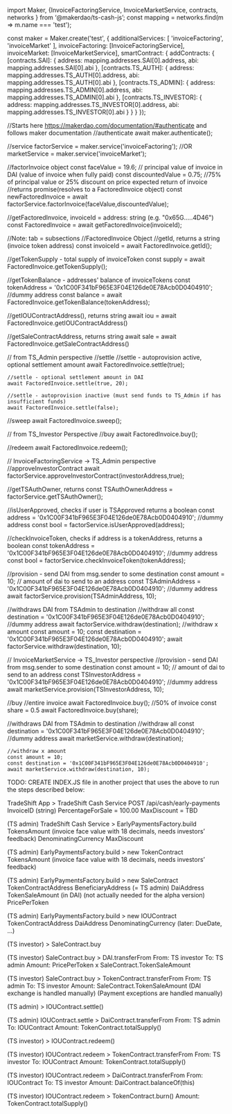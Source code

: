 import Maker, {InvoiceFactoringService, InvoiceMarketService, contracts, networks } from ‘@makerdao/ts-cash-js’;
const mapping = networks.find(m => m.name === 'test');

const maker = Maker.create('test', {
  additionalServices: [
    'invoiceFactoring',
    'invoiceMarket'
  ],
  invoiceFactoring: [InvoiceFactoringService],
  invoiceMarket: [InvoiceMarketService],
  smartContract: {
    addContracts: {
      [contracts.SAI]: {
        address: mapping.addresses.SAI[0].address,
        abi: mapping.addresses.SAI[0].abi
      },
      [contracts.TS_AUTH]: {
        address: mapping.addresses.TS_AUTH[0].address,
        abi: mapping.addresses.TS_AUTH[0].abi
      },
      [contracts.TS_ADMIN]: {
        address: mapping.addresses.TS_ADMIN[0].address,
        abi: mapping.addresses.TS_ADMIN[0].abi
      },
      [contracts.TS_INVESTOR]: {
        address: mapping.addresses.TS_INVESTOR[0].address,
        abi: mapping.addresses.TS_INVESTOR[0].abi
      }
    }
  }
});

//Starts here https://makerdao.com/documentation/#authenticate and follows maker documentation
//authenticate
await maker.authenticate();


//service
factorService = maker.service('invoiceFactoring');
//OR
marketService = maker.service('invoiceMarket');


//factorInvoice object
const faceValue = 19.6; // principal value of invoice in DAI (value of invoice when fully paid)
const discountedValue = 0.75; //75% of principal value or 25% discount on price expected return of invoice
//returns promise(resolves to a FactoredInvoice object)
const newFactoredInvoice = await factorService.factorInvoice(faceValue,discountedValue);

//getFactoredInvoice, invoiceId = address: string (e.g. "0x65G.....4D46")
const FactoredInvoice = await getFactoredInvoice(invoiceId);


//Note: tab = subsections
//FactoredInvoice Object
//getId, returns a string (invoice token address)
const invoiceId = await FactoredInvoice.getId();

//getTokenSupply - total supply of invoiceToken
const supply = await FactoredInvoice.getTokenSupply();

//getTokenBalance - addresses' balance of invoiceTokens
const tokenAddress = '0x1C00F341bF965E3F04E126de0E78Acb0D0404910'; //dummy address
const balance = await FactoredInvoice.getTokenBalance(tokenAddress);

//getIOUContractAddress(), returns string
await iou = await FactoredInvoice.getIOUContractAddress()

//getSaleContractAddress, returns string
await sale = await FactoredInvoice.getSaleContractAddress()

// from TS_Admin perspective
  //settle
    //settle - autoprovision active, optional settlement amount
    await FactoredInvoice.settle(true);

    //settle - optional settlement amount in DAI
    await FactoredInvoice.settle(true, 20);

    //settle - autoprovision inactive (must send funds to TS_Admin if has insufficient funds)
    await FactoredInvoice.settle(false);

  //sweep
  await FactoredInvoice.sweep();

// from TS_Investor Perspective
  //buy
  await FactoredInvoice.buy();

  //redeem
  await FactoredInvoice.redeem();





// InvoiceFactoringService -> TS_Admin perspective
  //approveInvestorContract
  await factorService.approveInvestorContract(investorAddress,true);

  //getTSAuthOwner, returns
  const TSAuthOwnerAddress = factorService.getTSAuthOwner();

  //isUserApproved, checks if user is TSApproved returns a boolean
  const address = '0x1C00F341bF965E3F04E126de0E78Acb0D0404910'; //dummy address
  const bool = factorService.isUserApproved(address);

  //checkInvoiceToken, checks if address is a tokenAddress, returns a boolean
  const tokenAddress = '0x1C00F341bF965E3F04E126de0E78Acb0D0404910'; //dummy address
  const bool = factorService.checkInvoiceToken(tokenAddress);

  //provision - send DAI from msg.sender to some destination
  const amount = 10; // amount of dai to send to an address
  const TSAdminAddress = '0x1C00F341bF965E3F04E126de0E78Acb0D0404910'; //dummy address
  await factorService.provision(TSAdminAddress, 10);

  //withdraws DAI from TSAdmin to destination
    //withdraw all
    const destination = '0x1C00F341bF965E3F04E126de0E78Acb0D0404910'; //dummy address
    await factorService.withdraw(destination);
    //withdraw x amount
    const amount = 10;
    const destination = '0x1C00F341bF965E3F04E126de0E78Acb0D0404910';
    await factorService.withdraw(destination, 10);





// InvoiceMarketService -> TS_Investor perspective
  //provision - send DAI from msg.sender to some destination
  const amount = 10; // amount of dai to send to an address
  const TSInvestorAddress = '0x1C00F341bF965E3F04E126de0E78Acb0D0404910'; //dummy address
  await marketService.provision(TSInvestorAddress, 10);

  //buy
    //entire invoice
    await FactoredInvoice.buy();
    //50% of invoice
    const share = 0.5
    await FactoredInvoice.buy(share);

  //withdraws DAI from TSAdmin to destination
    //withdraw all
    const destination = '0x1C00F341bF965E3F04E126de0E78Acb0D0404910'; //dummy address
    await marketService.withdraw(destination);

    //withdraw x amount
    const amount = 10;
    const destination = '0x1C00F341bF965E3F04E126de0E78Acb0D0404910';
    await marketService.withdraw(destination, 10);


  TODO:
    CREATE INDEX.JS file in another project that uses the above to run the steps described below:
    
TradeShift App > TradeShift Cash Service
  POST /api/cash/early-payments
  InvoiceID (string)
  PercentageForSale = 100.00
  MaxDiscount = TBD

(TS admin) TradeShift Cash Service > EarlyPaymentsFactory.build
  TokensAmount (invoice face value with 18 decimals, needs investors’ feedback)
  DenominatingCurrency
  MaxDiscount

(TS admin) EarlyPaymentsFactory.build > new TokenContract
  TokensAmount (invoice face value with 18 decimals, needs investors’ feedback)

(TS admin) EarlyPaymentsFactory.build > new SaleContract
  TokenContractAddress
  BeneficiaryAddress (= TS admin)
  DaiAddress
  TokenSaleAmount (in DAI) (not actually needed for the alpha version)
  PricePerToken

(TS admin) EarlyPaymentsFactory.build > new IOUContract
  TokenContractAddress
  DaiAddress
  DenominatingCurrency
  (later: DueDate, …)

(TS investor) > SaleContract.buy

(TS investor) SaleContract.buy > DAI.transferFrom
  From: TS investor
  To: TS admin
  Amount: PricePerToken x SaleContract.TokenSaleAmount

(TS investor) SaleContract.buy > TokenContract.transferFrom
  From: TS admin
  To: TS investor
  Amount: SaleContract.TokenSaleAmount
  (DAI exchange is handled manually)
  (Payment exceptions are handled manually)

(TS admin) > IOUContract.settle()

(TS admin) IOUContract.settle > DaiContract.transferFrom
  From: TS admin
  To: IOUContract
  Amount: TokenContract.totalSupply()

(TS investor) > IOUContract.redeem()

(TS investor) IOUContract.redeem > TokenContract.transferFrom
  From: TS investor
  To: IOUContract
  Amount: TokenContract.totalSupply()

(TS investor) IOUContract.redeem > DaiContract.transferFrom
  From: IOUContract
  To: TS investor
  Amount: DaiContract.balanceOf(this)

(TS investor) IOUContract.redeem > TokenContract.burn()
  Amount: TokenContract.totalSupply()
